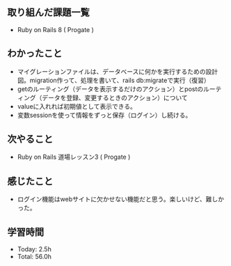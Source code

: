 ## 取り組んだ課題一覧
- Ruby on Rails 8 ( Progate )
## わかったこと
- マイグレーションファイルは、データベースに何かを実行するための設計図。migration作って、処理を書いて、rails db:migrateで実行（復習）
- getのルーティング（データを表示するだけのアクション）とpostのルーティング（データを登録、変更するときのアクション）について
- valueに入れれば初期値として表示できる。
- 変数sessionを使って情報をずっと保存（ログイン）し続ける。 
## 次やること
- Ruby on Rails 道場レッスン3 ( Progate )
## 感じたこと
- ログイン機能はwebサイトに欠かせない機能だと思う。楽しいけど、難しかった。
## 学習時間
- Today: 2.5h
- Total: 56.0h
